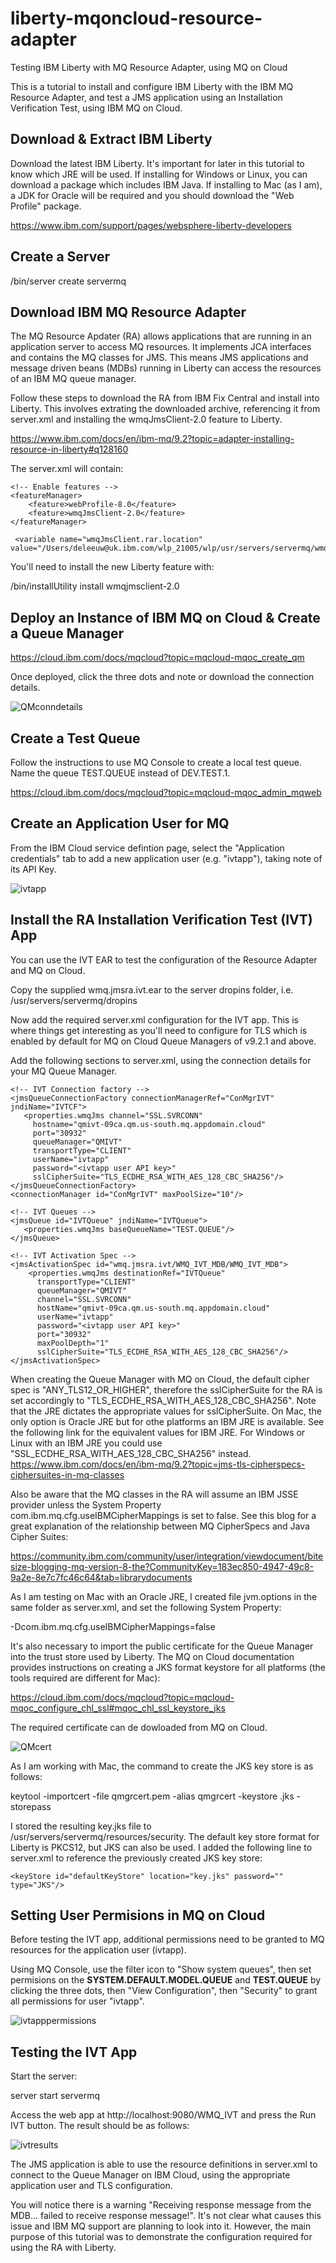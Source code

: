 # liberty-mqoncloud-resource-adapter
Testing IBM Liberty with MQ Resource Adapter, using MQ on Cloud

This is a tutorial to install and configure IBM Liberty with the IBM MQ Resource Adapter, and test a JMS application using an Installation Verification Test, using IBM MQ on Cloud.

## Download & Extract IBM Liberty

Download the latest IBM Liberty.  It's important for later in this tutorial to know which JRE will be used.  If installing for Windows or Linux, you can download a package which includes IBM Java.  If installing to Mac (as I am), a JDK for Oracle will be required and you should download the "Web Profile" package. 

https://www.ibm.com/support/pages/websphere-liberty-developers

## Create a Server

/bin/server create servermq

## Download IBM MQ Resource Adapter

The MQ Resource Apdater (RA) allows applications that are running in an application server to access MQ resources.  It implements JCA interfaces and contains the MQ classes for JMS.  This means JMS applications and message driven beans (MDBs) running in Liberty can access the resources of an IBM MQ queue manager.

Follow these steps to download the RA from IBM Fix Central and install into Liberty.  This involves extrating the downloaded archive, referencing it from server.xml and installing the wmqJmsClient-2.0 feature to Liberty.

https://www.ibm.com/docs/en/ibm-mq/9.2?topic=adapter-installing-resource-in-liberty#q128160

 The server.xml will contain:

    <!-- Enable features -->
    <featureManager>
        <feature>webProfile-8.0</feature>
        <feature>wmqJmsClient-2.0</feature> 
    </featureManager>

     <variable name="wmqJmsClient.rar.location" value="/Users/deleeuw@uk.ibm.com/wlp_21005/wlp/usr/servers/servermq/wmq/wmq.jmsra.rar"/>

You'll need to install the new Liberty feature with:

/bin/installUtility install wmqjmsclient-2.0

## Deploy an Instance of IBM MQ on Cloud & Create a Queue Manager

https://cloud.ibm.com/docs/mqcloud?topic=mqcloud-mqoc_create_qm

Once deployed, click the three dots and note or download the connection details.

![QMconndetails](https://user-images.githubusercontent.com/8861294/121190602-20a60200-c863-11eb-8809-c04a7aa64ea5.png)

## Create a Test Queue

Follow the instructions to use MQ Console to create a local test queue.  Name the queue TEST.QUEUE instead of DEV.TEST.1.

https://cloud.ibm.com/docs/mqcloud?topic=mqcloud-mqoc_admin_mqweb

## Create an Application User for MQ

From the IBM Cloud service defintion page, select the "Application credentials" tab to add a new application user (e.g. "ivtapp"), taking note of its API Key.

![ivtapp](https://user-images.githubusercontent.com/8861294/121043358-71a6ef00-c7ac-11eb-84f6-dccf30128960.png)


## Install the RA Installation Verification Test (IVT) App

You can use the IVT EAR to test the configuration of the Resource Adapter and MQ on Cloud.

Copy the supplied wmq.jmsra.ivt.ear to the server dropins folder, i.e. /usr/servers/servermq/dropins

Now add the required server.xml configuration for the IVT app.  This is where things get interesting as you'll need to configure for TLS which is enabled by default for MQ on Cloud Queue Managers of v9.2.1 and above.

Add the following sections to server.xml, using the connection details for your MQ Queue Manager.  


    <!-- IVT Connection factory -->
    <jmsQueueConnectionFactory connectionManagerRef="ConMgrIVT" jndiName="IVTCF">
       <properties.wmqJms channel="SSL.SVRCONN" 
         hostname="qmivt-09ca.qm.us-south.mq.appdomain.cloud" 
         port="30932"
         queueManager="QMIVT"  
         transportType="CLIENT" 
         userName="ivtapp" 
         password="<ivtapp user API key>"
         sslCipherSuite="TLS_ECDHE_RSA_WITH_AES_128_CBC_SHA256"/>
    </jmsQueueConnectionFactory>
    <connectionManager id="ConMgrIVT" maxPoolSize="10"/>

    <!-- IVT Queues -->
    <jmsQueue id="IVTQueue" jndiName="IVTQueue">
       <properties.wmqJms baseQueueName="TEST.QUEUE"/>
    </jmsQueue>

    <!-- IVT Activation Spec -->
    <jmsActivationSpec id="wmq.jmsra.ivt/WMQ_IVT_MDB/WMQ_IVT_MDB">  
        <properties.wmqJms destinationRef="IVTQueue" 
          transportType="CLIENT" 
          queueManager="QMIVT" 
          channel="SSL.SVRCONN"
          hostName="qmivt-09ca.qm.us-south.mq.appdomain.cloud"
          userName="ivtapp" 
          password="<ivtapp user API key>" 
          port="30932" 
          maxPoolDepth="1"
          sslCipherSuite="TLS_ECDHE_RSA_WITH_AES_128_CBC_SHA256"/>
    </jmsActivationSpec>


When creating the Queue Manager with MQ on Cloud, the default cipher spec is "ANY_TLS12_OR_HIGHER", therefore the sslCipherSuite for the RA is set accordingly to "TLS_ECDHE_RSA_WITH_AES_128_CBC_SHA256".  Note that the JRE dictates the appropriate values for sslCipherSuite.  On Mac, the only option is Oracle JRE but for othe platforms an IBM JRE is available.  See the following link for the equivalent values for IBM JRE.  For Windows or Linux with an IBM JRE you could use "SSL_ECDHE_RSA_WITH_AES_128_CBC_SHA256" instead.
https://www.ibm.com/docs/en/ibm-mq/9.2?topic=jms-tls-cipherspecs-ciphersuites-in-mq-classes

Also be aware that the MQ classes in the RA will assume an IBM JSSE provider unless the System Property com.ibm.mq.cfg.useIBMCipherMappings is set to false.  See this blog for a great explanation of the relationship between MQ CipherSpecs and Java Cipher Suites:

https://community.ibm.com/community/user/integration/viewdocument/bitesize-blogging-mq-version-8-the?CommunityKey=183ec850-4947-49c8-9a2e-8e7c7fc46c64&tab=librarydocuments

As I am testing on Mac with an Oracle JRE, I created file jvm.options in the same folder as server.xml, and set the following System Property:

-Dcom.ibm.mq.cfg.useIBMCipherMappings=false

It's also necessary to import the public certificate for the Queue Manager into the trust store used by Liberty.  The MQ on Cloud documentation provides instructions on creating a JKS format keystore for all platforms (the tools required are different for Mac):

https://cloud.ibm.com/docs/mqcloud?topic=mqcloud-mqoc_configure_chl_ssl#mqoc_chl_ssl_keystore_jks

The required certificate can de dowloaded from MQ on Cloud.

![QMcert](https://user-images.githubusercontent.com/8861294/121169601-13c9e400-c84c-11eb-8b80-1292fe82091d.png)

As I am working with Mac, the command to create the JKS key store is as follows:

keytool -importcert -file qmgrcert.pem  -alias qmgrcert -keystore <trustStoreName>.jks -storepass <trustStorePassword>
 
I stored the resulting key.jks file to /usr/servers/servermq/resources/security.  The default key store format for Liberty is PKCS12, but JKS can also be used.  I added the following line to server.xml to reference the previously created JKS key store:
 
    <keyStore id="defaultKeyStore" location="key.jks" password="" type="JKS"/>
 
## Setting User Permisions in MQ on Cloud
 
Before testing the IVT app, additional permissions need to be granted to MQ resources for the application user (ivtapp).

Using MQ Console, use the filter icon to "Show system queues", then set permisions on the **SYSTEM.DEFAULT.MODEL.QUEUE** and **TEST.QUEUE** by clicking the three dots, then "View Configuration", then "Security" to grant all permissions for user "ivtapp".
 
![ivtapppermissions](https://user-images.githubusercontent.com/8861294/121187138-a627b300-c85f-11eb-8ec0-f6ea8c59b7bd.png)
 
## Testing the IVT App 

Start the server:

server start servermq
 
Access the web app at http://localhost:9080/WMQ_IVT and press the Run IVT button.  The result should be as follows:
 
![ivtresults](https://user-images.githubusercontent.com/8861294/121187843-644b3c80-c860-11eb-9b1d-568eec463acf.png)

The JMS application is able to use the resource definitions in server.xml to connect to the Queue Manager on IBM Cloud, using the appropriate application user and TLS configuration.
 
You will notice there is a warning "Receiving response message from the MDB... failed to receive response message!".  It's not clear what causes this issue and IBM MQ support are planning to look into it.  However, the main purpose of this tutorial was to demonstrate the configuration required for using the RA with Liberty.
